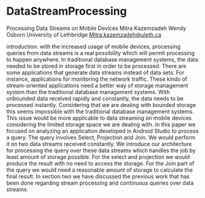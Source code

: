 # DataStreamProcessing
Processing Data Streams on Mobile Devices
Mitra Kazemzadeh
Wendy Osborn
University of Lethbridge
Mitra.kazemzadeh@uleth.ca

introduction:
with the increased usage of mobile devices, processing queries from data streams is a real possibility which will permit processing to happen anywhere. In traditional database management systems, the data needed to be stored in storage first in order to be processed. There are some applications that generate data streams instead of data sets. For instance, applications for monitoring the network traffic. These kinds of stream-oriented applications need a better way of storage management system than the traditional database management systems. With unbounded data received rapidly and constantly, the data needs to be processed instantly. Considering that we are dealing with bounded storage this seems impossible with the traditional database management systems. 
This issue would be more applicable to data streaming on mobile devices considering the limited storage space we are dealing with.
In this paper we focused on analyzing an application developed in Android Studio to process a query. The query involves Select, Projection and Join. We would perform it on two data streams received constantly. We introduce our architecture for processing the query over these data streams which handles the job by least amount of storage possible. For the select and projection we would produce the result with no need to access the storage. For the Join part of the query we would need a reasonable amount of storage to calculate the final result.
In section two we have discussed the previous work that has been done regarding stream processing and continuous queries over data streams.

